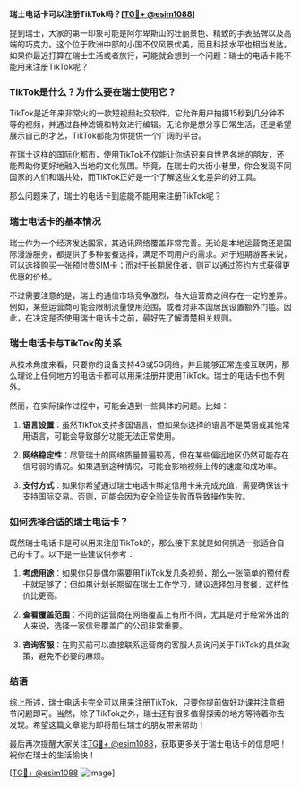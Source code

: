 **瑞士电话卡可以注册TikTok吗？[[TG💪+ @esim1088](https://t.me/s/esim1088)]**

提到瑞士，大家的第一印象可能是阿尔卑斯山的壮丽景色、精致的手表品牌以及高端的巧克力。这个位于欧洲中部的小国不仅风景优美，而且科技水平也相当发达。如果你最近打算在瑞士生活或者旅行，可能就会想到一个问题：瑞士的电话卡能不能用来注册TikTok呢？

### TikTok是什么？为什么要在瑞士使用它？

TikTok是近年来非常火的一款短视频社交软件，它允许用户拍摄15秒到几分钟不等的视频，并通过各种滤镜和特效进行编辑。无论你是想分享日常生活，还是希望展示自己的才艺，TikTok都能为你提供一个广阔的平台。

在瑞士这样的国际化都市，使用TikTok不仅能让你结识来自世界各地的朋友，还能帮助你更好地融入当地的文化氛围。毕竟，在瑞士的大街小巷里，你会发现不同国家的人们和谐共处，而TikTok正好是一个了解这些文化差异的好工具。

那么问题来了，瑞士的电话卡到底能不能用来注册TikTok呢？

### 瑞士电话卡的基本情况

瑞士作为一个经济发达国家，其通讯网络覆盖非常完善。无论是本地运营商还是国际漫游服务，都提供了多种套餐选择，满足不同用户的需求。对于短期游客来说，可以选择购买一张预付费SIM卡；而对于长期居住者，则可以通过签约方式获得更优惠的价格。

不过需要注意的是，瑞士的通信市场竞争激烈，各大运营商之间存在一定的差异。例如，某些运营商可能会限制流量使用范围，或者对非本国居民设置额外门槛。因此，在决定是否使用瑞士电话卡之前，最好先了解清楚相关规则。

### 瑞士电话卡与TikTok的关系

从技术角度来看，只要你的设备支持4G或5G网络，并且能够正常连接互联网，那么理论上任何地方的电话卡都可以用来注册并使用TikTok。瑞士的电话卡也不例外。

然而，在实际操作过程中，可能会遇到一些具体的问题。比如：

1. **语言设置**：虽然TikTok支持多国语言，但如果你选择的语言不是英语或其他常用语言，可能会导致部分功能无法正常使用。
   
2. **网络稳定性**：尽管瑞士的网络质量普遍较高，但在某些偏远地区仍然可能存在信号弱的情况。如果遇到这种情况，可能会影响视频上传的速度和成功率。

3. **支付方式**：如果你希望通过瑞士电话卡绑定信用卡来完成充值，需要确保该卡支持国际交易。否则，可能会因为安全验证失败而导致操作失败。

### 如何选择合适的瑞士电话卡？

既然瑞士电话卡是可以用来注册TikTok的，那么接下来就是如何挑选一张适合自己的卡了。以下是一些建议供参考：

1. **考虑用途**：如果你只是偶尔需要用TikTok发几条视频，那么一张简单的预付费卡就足够了；但如果计划长期留在瑞士工作学习，建议选择包月套餐，这样性价比更高。

2. **查看覆盖范围**：不同的运营商在网络覆盖上有所不同，尤其是对于经常外出的人来说，选择一家信号覆盖广的公司非常重要。

3. **咨询客服**：在购买前可以直接联系运营商的客服人员询问关于TikTok的具体政策，避免不必要的麻烦。

### 结语

综上所述，瑞士电话卡完全可以用来注册TikTok，只要你提前做好功课并注意细节问题即可。当然，除了TikTok之外，瑞士还有很多值得探索的地方等待着你去发现。希望这篇文章能为即将前往瑞士的朋友带来帮助！

最后再次提醒大家关注[TG💪+ @esim1088](https://t.me/s/esim1088)，获取更多关于瑞士电话卡的信息吧！祝你在瑞士的生活愉快！

[[TG💪+ @esim1088](https://t.me/s/esim1088) ![Image](https://i.postimg.cc/4NQfJmqS/Snipaste-2025-05-13-00-14-12.png)]
